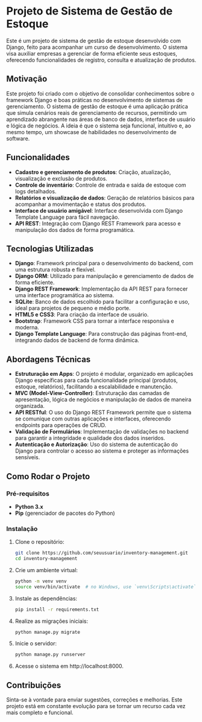 # Projeto de Sistema de Gestão de Estoque

Este é um projeto de sistema de gestão de estoque desenvolvido com Django, feito para acompanhar um curso de desenvolvimento. O sistema visa auxiliar empresas a gerenciar de forma eficiente seus estoques, oferecendo funcionalidades de registro, consulta e atualização de produtos.

## Motivação

Este projeto foi criado com o objetivo de consolidar conhecimentos sobre o framework Django e boas práticas no desenvolvimento de sistemas de gerenciamento. O sistema de gestão de estoque é uma aplicação prática que simula cenários reais de gerenciamento de recursos, permitindo um aprendizado abrangente nas áreas de banco de dados, interface de usuário e lógica de negócios. A ideia é que o sistema seja funcional, intuitivo e, ao mesmo tempo, um showcase de habilidades no desenvolvimento de software.

## Funcionalidades

- **Cadastro e gerenciamento de produtos**: Criação, atualização, visualização e exclusão de produtos.
- **Controle de inventário**: Controle de entrada e saída de estoque com logs detalhados.
- **Relatórios e visualização de dados**: Geração de relatórios básicos para acompanhar a movimentação e status dos produtos.
- **Interface de usuário amigável**: Interface desenvolvida com Django Template Language para fácil navegação.
- **API REST**: Integração com Django REST Framework para acesso e manipulação dos dados de forma programática.

## Tecnologias Utilizadas

- **Django**: Framework principal para o desenvolvimento do backend, com uma estrutura robusta e flexível.
- **Django ORM**: Utilizado para manipulação e gerenciamento de dados de forma eficiente.
- **Django REST Framework**: Implementação da API REST para fornecer uma interface programática ao sistema.
- **SQLite**: Banco de dados escolhido para facilitar a configuração e uso, ideal para projetos de pequeno e médio porte.
- **HTML5 e CSS3**: Para criação da interface de usuário.
- **Bootstrap**: Framework CSS para tornar a interface responsiva e moderna.
- **Django Template Language**: Para construção das páginas front-end, integrando dados de backend de forma dinâmica.

## Abordagens Técnicas

- **Estruturação em Apps**: O projeto é modular, organizado em aplicações Django específicas para cada funcionalidade principal (produtos, estoque, relatórios), facilitando a escalabilidade e manutenção.
- **MVC (Model-View-Controller)**: Estruturação das camadas de apresentação, lógica de negócios e manipulação de dados de maneira organizada.
- **API RESTful**: O uso do Django REST Framework permite que o sistema se comunique com outras aplicações e interfaces, oferecendo endpoints para operações de CRUD.
- **Validação de Formulários**: Implementação de validações no backend para garantir a integridade e qualidade dos dados inseridos.
- **Autenticação e Autorização**: Uso do sistema de autenticação do Django para controlar o acesso ao sistema e proteger as informações sensíveis.

## Como Rodar o Projeto

### Pré-requisitos

- **Python 3.x**
- **Pip** (gerenciador de pacotes do Python)

### Instalação

1. Clone o repositório:
   ```bash
   git clone https://github.com/seuusuario/inventory-management.git
   cd inventory-management
   ```
2. Crie um ambiente virtual:
    ```bash
    python -m venv venv
    source venv/bin/activate  # no Windows, use `venv\Scripts\activate`
    ```
3. Instale as dependências:
    ```bash
    pip install -r requirements.txt
    ```
4. Realize as migrações iniciais:
    ```bash
    python manage.py migrate
    ```
5. Inicie o servidor:
    ```bash
    python manage.py runserver
    ```
6. Acesse o sistema em http://localhost:8000.

## Contribuições

Sinta-se à vontade para enviar sugestões, correções e melhorias. Este projeto está em constante evolução para se tornar um recurso cada vez mais completo e funcional.
